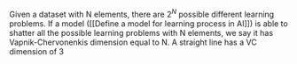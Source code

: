 Given a dataset with N elements, there are $2^N$ possible different learning problems.
If a model ([[Define a model for learning process in AI]]) is able to shatter all the possible learning problems with N elements, we say it has Vapnik-Chervonenkis dimension equal to N.
A straight line has a VC dimension of 3